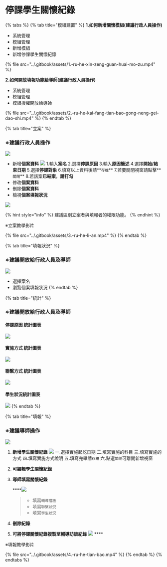 # 停課學生關懷紀錄

{% tabs %}
{% tab title="模組建置" %}
**1.如何新增關懷模組\(建議行政人員操作\)**

* 系統管理
* 模組管理
* 新增模組
* 新增停課學生關懷紀錄

{% file src="../.gitbook/assets/1.-ru-he-xin-zeng-guan-huai-mo-zu.mp4" %}

**2.如何開放填報功能給導師\(建議行政人員操作\)**

* 系統管理
* 模組管理
* 模組授權開放給導師

{% file src="../.gitbook/assets/2.-ru-he-kai-fang-tian-bao-gong-neng-gei-dao-shi.mp4" %}
{% endtab %}

{% tab title="立案" %}
### ※建議行政人員操作

![](../.gitbook/assets/ting-ke-xue-sheng-guan-huai-li-an-1.png)

* 新增**個案資料**   ![](../.gitbook/assets/ting-ke-xue-sheng-guan-huai-li-an-2.png)  1.輸入**案名** 2.選擇**停課原因** 3.輸入**原因簡述** 4.選擇**開始/結束日期** 5.選擇**停課對象** 6.填寫以上資料後請**`存檔`** 7.若要關閉視窗請點擊**`關閉`** 8.若該案**已結案**，**請打勾** 
* 修改**個案資料**
* 刪除**個案資料**
* 檢視**個案填報狀況**  

![](../.gitbook/assets/ting-ke-xue-sheng-guan-huai-li-an-3.png)

{% hint style="info" %}
建議區別立案者與填報者的權限功能。
{% endhint %}

※立案教學影片

{% file src="../.gitbook/assets/3.-ru-he-li-an.mp4" %}
{% endtab %}

{% tab title="填報狀況" %}
### ※建議開放給行政人員及導師

![](../.gitbook/assets/ting-ke-guan-huai-tian-bao-zhuang-kuang-1.png)

* 選擇案名
* 瀏覽個案填報狀況
{% endtab %}

{% tab title="統計" %}
### ※建議開放給行政人員及導師

#### 停課原因 統計圖表

![](../.gitbook/assets/ting-ke-xue-sheng-guan-huai-ting-ke-yuan-yin-tong-ji.png)

#### 實施方式 統計圖表

![](../.gitbook/assets/ting-ke-xue-sheng-guan-huai-shi-shi-fang-shi-tong-ji.png)

#### 聯繫方式 統計圖表

![](../.gitbook/assets/ting-ke-xue-sheng-guan-huai-lian-xi-fang-shi-tong-ji.png)

#### 學生狀況統計圖表

![](../.gitbook/assets/ting-ke-xue-sheng-guan-huai-xue-sheng-zhuang-kuang-tong-ji.png)
{% endtab %}

{% tab title="填報" %}
### ※建議導師操作

![](../.gitbook/assets/ting-ke-xue-sheng-guan-huai-ji-lu-tian-bao-1.png)

1. **新增學生關懷紀錄**  ![](../.gitbook/assets/ting-ke-xue-sheng-guan-huai-ji-lu-tian-bao-2.png)  一.選擇實施起訖日期 二.填寫實施的科目 三.填寫實施的方式 四.填寫實施方式說明 五.填寫完畢請`存檔` 六.點選`關閉`可離開新增視窗 
2. **可編輯學生關懷紀錄** 
3. **導師填寫關懷紀錄**  


    ****![](../.gitbook/assets/ting-ke-xue-sheng-guan-huai-ji-lu-tian-bao-3.png) 

   > * 填寫`輔導措施`
   > * 填寫`聯繫狀況`
   > * 填寫`學生狀況`

4. **刪除紀錄**
5. **可將停課關懷紀錄複製至輔導訪談紀錄** ![](../.gitbook/assets/ting-ke-xue-sheng-guan-huai-ji-lu-tian-bao-4.png)  ****

※填報教學影片

{% file src="../.gitbook/assets/4.-ru-he-tian-bao.mp4" %}
{% endtab %}
{% endtabs %}






